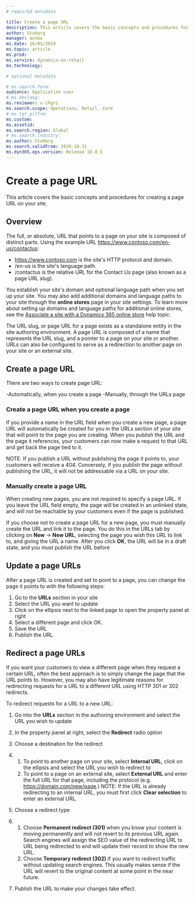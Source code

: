 ```yaml
---
# required metadata

title: Create a page URL
description: This article covers the basic concepts and procedures for creating a page URL on your site.
author: StuHarg
manager: annbe
ms.date: 10/01/2019
ms.topic: article
ms.prod: 
ms.service: dynamics-ax-retail
ms.technology: 

# optional metadata

# ms.search.form: 
audience: Application user
# ms.devlang: 
ms.reviewer: v-chgri
ms.search.scope: Operations, Retail, Core
# ms.tgt_pltfrm: 
ms.custom: 
ms.assetid: 
ms.search.region: Global
# ms.search.industry: 
ms.author: StuHarg
ms.search.validFrom: 2019-10-31
ms.dyn365.ops.version: Release 10.0.5
---
```

# Create a page URL

This article covers the basic concepts and procedures for creating a page URL on your site.

## Overview

The full, or absolute, URL that points to a page on your site is composed of distinct parts. Using the example URL https://www.contoso.com/en-us/contactus:

- https://www.contoso.com is the site's HTTP protocol and domain.
- /en-us is the site's language path.
- /contactus is the relative URL for the Contact Us page (also known as a page URL *slug*).

You establish your site's domain and optional language path when you set up your site. You may also add additional domains and language paths to your site through the **online stores** page in your site settings. To learn more about setting up domains and language paths for additional online stores, see the [Associate a site with a Dynamics 365 online store](http://) help topic. 

The URL slug, or page URL for a page exists as a standalone entity in the site authoring environment. A page URL is composed of a name that represents the URL slug, and a pointer to a page on your site or another. URLs can also be configured to serve as a redirection to another page on your site or an external site. 

## Create a page URL

There are two ways to create page URL: 

-Automatically, when you create a page
-Manually, through the URLs page 

### Create a page URL when you create a page

If you provide a name in the URL field when you create a new page, a page URL will automatically be created for you in the URLs section of your site that will point to the page you are creating. When you publish the URL and the page it references, your customers can now make a request to that URL and get back the page tied to it. 

NOTE: If you publish a URL without publishing the page it points to, your customers will receive a 404. Conversely, if you publish the page without publishing the URL, it will not be addressable via a URL on your site.

### Manually create a page URL

When creating new pages, you are not required to specify a page URL. If you leave the URL field empty, the page will be created in an unlinked state, and will not be reachable by your customers even if the page is published. 

If you choose not to create a page URL for a new page, you must manually create the URL and link it to the page. You do this in the URLs tab by clicking on **New** -> **New URL**, selecting the page you wish this URL to link to, and giving the URL a name. After you click **OK**, the URL will be in a draft state, and you must publish the URL before 

## Update a page URLs 

After a page URL is created and set to point to a page, you can change the page it points to with the following steps:

1. Go to the **URLs** section in your site
2. Select the URL you want to update
3. Click on the ellipsis next to the linked page to open the property panel at right
4. Select a different page and click OK.
5. Save the URL
6. Publish the URL

## Redirect a page URLs

If you want your customers to view a different page when they request a certain URL, often the best approach is to simply change the page that the URL points to. However,  you may also have legitimate reasons for redirecting requests for a URL to a different URL using HTTP 301 or 302 redirects. 

To redirect requests for a URL to a new URL:

1. Go into the **URLs** section in the authoring environment and select the URL you wish to update

2. In the property panel at right, select the **Redirect** radio option

3. Choose a destination for the redirect

4. 1. To point to another page on your site, select **Internal URL**, click on the ellipsis and select the URL you wish to redirect to
   2. To point to a page on an external site, select **External URL** and enter the full URL for that page, including the protocol (e.g. https://domain.com/new/page.) NOTE: If the URL is already redirecting to an internal URL, you must first click **Clear  selection** to enter an external URL.

5. Choose a redirect type

6. 1. Choose **Permanent redirect (301)** when you know your content is moving permanently and will not revert to its previous URL again. Search engines will assign the SEO value of the redirecting URL to URL being redirected to and will update their record to show the new URL. 
   2. Choose **Temporary redirect (302)** if you want to redirect traffic without updating search engines. This  usually makes sense if the URL will revert to the original content at  some point in the near future. 

7. Publish the URL to make your changes take effect. 

 

 
